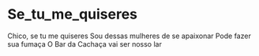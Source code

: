 # Se_tu_me_quiseres
Chico, se tu me quiseres Sou dessas mulheres de se apaixonar Pode fazer sua fumaça O Bar da Cachaça vai ser nosso lar
